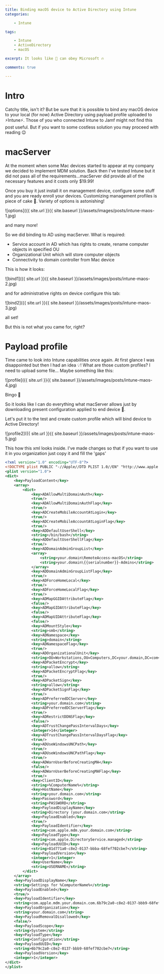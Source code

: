 ```yaml
---
title: Binding macOS device to Active Directory using Intune
categories:

    - Intune

tags:

    - Intune
    - ActiveDirectory
    - macOS

excerpt: It looks like 🍏 can obey Microsoft 🔥

comments: true

---
```


# Intro

Catchy title, isn't it? But be sure that it is possible to bind any macOS device to your local (for now) Active Directory using payload profile uploaded to ⚡Intune⚡. Those of you who connected Intune to Jamf might not find this post useful. But if you want to some costless solution you may proceed with reading 😉

# macServer

At the moment when some Mac devices started to appear at my company we decided to implement MDM solution. Back then I've tested Intune but it did not pass all of the requirements...macServer did provide all of the necessary features and it costs only $19.99!

Once you buy it just install it on management device, configure some stuff and you are ready enroll your devices. Customizing management profiles is piece of cake 🍰. Variety of options is astonishing!

![options]({{ site.url }}{{ site.baseurl }}/assets/images/posts/intune-maos-1.jpg)

and many more!

So we did binding to AD using macServer. What is required:

* Service account in AD which has rights to create, rename computer objects in specified OU
* Organizational Unit which will store computer objects
* Connectivity to domain controller from Mac device

This is how it looks:

![bind1]({{ site.url }}{{ site.baseurl }}/assets/images/posts/intune-maos-2.jpg)

and for administrative rights on device configure this tab:

![bind2]({{ site.url }}{{ site.baseurl }}/assets/images/posts/intune-maos-3.jpg)

all set!

But this is not what you came for, right?

# Payload profile

Time came to look into Intune capabilities once again. At first glance I was disappointed but then I had an idea 💡! What are those custom profiles? I need to upload some file... Maybe something like this:

![profile]({{ site.url }}{{ site.baseurl }}/assets/images/posts/intune-maos-4.jpg)

Bingo 🥳

So it looks like I can do everything what macServer allows just by downloading present configuration applied to end device 🤯.

Let's put it to the test and create custom profile which will bind device to Active Directory!

![profile2]({{ site.url }}{{ site.baseurl }}/assets/images/posts/intune-maos-5.jpg)

This how this xml looks inside. I've made changes so that if you want to use it in you organization just copy it and fill the 'gaps'

```xml
<?xml version="1.0" encoding="UTF-8"?>
<!DOCTYPE plist PUBLIC "-//Apple//DTD PLIST 1.0//EN" "http://www.apple.com/DTDs/PropertyList-1.0.dtd">
<plist version="1.0">
<dict>
	<key>PayloadContent</key>
	<array>
		<dict>
			<key>ADAllowMultiDomainAuth</key>
			<true/>
			<key>ADAllowMultiDomainAuthFlag</key>
			<true/>
			<key>ADCreateMobileAccountAtLogin</key>
			<true/>
			<key>ADCreateMobileAccountAtLoginFlag</key>
			<true/>
			<key>ADDefaultUserShell</key>
			<string>/bin/bash</string>
			<key>ADDefaultUserShellFlag</key>
			<true/>
			<key>ADDomainAdminGroupList</key>
			<array>
				<string>your.domain\RemoteAccess-macOS</string>
				<string>your.domain\{{serialnumber}}-Admins</string>
			</array>
			<key>ADDomainAdminGroupListFlag</key>
			<true/>
			<key>ADForceHomeLocal</key>
			<true/>
			<key>ADForceHomeLocalFlag</key>
			<true/>
			<key>ADMapGGIDAttributeFlag</key>
			<false/>
			<key>ADMapGIDAttributeFlag</key>
			<false/>
			<key>ADMapUIDAttributeFlag</key>
			<false/>
			<key>ADMountStyle</key>
			<string>smb</string>
			<key>ADNamespace</key>
			<string>domain</string>
			<key>ADNamespaceFlag</key>
			<true/>
			<key>ADOrganizationalUnit</key>
			<string>OU=Workstations,OU=Computers,DC=your.domain,DC=com</string>
			<key>ADPacketEncrypt</key>
			<string>allow</string>
			<key>ADPacketEncryptFlag</key>
			<true/>
			<key>ADPacketSign</key>
			<string>allow</string>
			<key>ADPacketSignFlag</key>
			<true/>
			<key>ADPreferredDCServer</key>
			<string>your.domain.com</string>
			<key>ADPreferredDCServerFlag</key>
			<true/>
			<key>ADRestrictDDNSFlag</key>
			<false/>
			<key>ADTrustChangePassIntervalDays</key>
			<integer>14</integer>
			<key>ADTrustChangePassIntervalDaysFlag</key>
			<true/>
			<key>ADUseWindowsUNCPath</key>
			<true/>
			<key>ADUseWindowsUNCPathFlag</key>
			<true/>
			<key>ADWarnUserBeforeCreatingMA</key>
			<false/>
			<key>ADWarnUserBeforeCreatingMAFlag</key>
			<true/>
			<key>ClientID</key>
			<string>%ComputerName%</string>
			<key>HostName</key>
			<string>your.domain.com</string>
			<key>Password</key>
			<string>PASSWORD</string>
			<key>PayloadDisplayName</key>
			<string>Directory (your.domain.com</string>
			<key>PayloadEnabled</key>
			<true/>
			<key>PayloadIdentifier</key>
			<string>com.apple.mdm.your.domain.com</string>
			<key>PayloadType</key>
			<string>com.apple.DirectoryService.managed</string>
			<key>PayloadUUID</key>
			<string>81d771a0-c8e2-0137-bbba-68fef702cbe7</string>
			<key>PayloadVersion</key>
			<integer>1</integer>
			<key>UserName</key>
			<string>USERNAME</string>
		</dict>
	</array>
	<key>PayloadDisplayName</key>
	<string>Settings for %ComputerName%</string>
	<key>PayloadEnabled</key>
	<true/>
	<key>PayloadIdentifier</key>
	<string>com.apple.mdm.your.domain.com.6b79c2a0-c8e2-0137-bbb9-68fef702cbe7</string>
	<key>PayloadOrganization</key>
	<string>your.domain.com</string>
	<key>PayloadRemovalDisallowed</key>
	<false/>
	<key>PayloadScope</key>
	<string>System</string>
	<key>PayloadType</key>
	<string>Configuration</string>
	<key>PayloadUUID</key>
	<string>6b79c2a0-c8e2-0137-bbb9-68fef702cbe7</string>
	<key>PayloadVersion</key>
	<integer>1</integer>
</dict>
</plist>
```